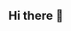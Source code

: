 ## Hi there 👋

<!--
**agaffney-hub/agaffney-hub** is a ✨ _special_ ✨ repository because its `README.md` (this file) appears on your GitHub profile.

Here are some ideas to get you started:

[![LinkedIn](https://img.shields.io/badge/LinkedIn-Connect-0A66C2?style=for-the-badge&logo=linkedin&logoColor=white)](https://www.linkedin.com/in/YOUR_USERNAME)
-->
